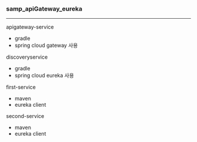 ### samp_apiGateway_eureka ###
--------------------------
apigateway-service
- gradle
- spring cloud gateway 사용

discoveryservice
- gradle
- spring cloud eureka 사용

first-service
- maven
- eureka client

second-service
- maven
- eureka client


